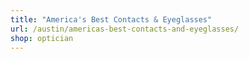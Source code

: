 ```yaml
---
title: "America's Best Contacts & Eyeglasses"
url: /austin/americas-best-contacts-and-eyeglasses/
shop: optician
---
```

